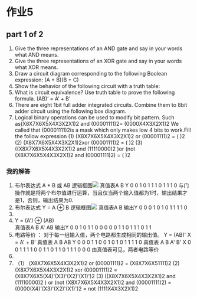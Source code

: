 # 作业5
## part 1 of 2
1. Give the three representations of an AND gate and say in your words what AND means.
2. Give the three representations of an XOR gate and say in your words what XOR means.
3. Draw a circuit diagram corresponding to the following Boolean expression: (A + B)(B + C)
4. Show the behavior of the following circuit with a truth table:
5. What is circuit equivalence? Use truth table to prove the following formula. (AB)’ = A’ + B'
6. There are eight 1bit full adder integrated circuits. Combine them to 8bit adder circuit using the following box diagram.
7. Logical binary operations can be used to modify bit pattern. Such as(X8X7X6X5X4X3X2X1)2 and (00001111)2= (0000X4X3X2X1)2
We called that (00001111)2is a mask which only makes low 4 bits to work.Fill the follow expression
(1) (X8X7X6X5X4X3X2X1)2 or (00001111)2 = ( )2
(2) (X8X7X6X5X4X3X2X1)2xor (00001111)2 = ( )2
(3) ((X8X7X6X5X4X3X2X1)2 and (11110000)2 )or (not (X8X7X6X5X4X3X2X1)2 and (00001111)2) = ( )2
### 我的解答
1. 布尔表达式 A * B 或 AB
   逻辑框图![](http://img3.imgtn.bdimg.com/it/u=1582106267,1316385508&fm=26&gp=0.jpg)
   真值表A	B	Y
        0	0	1
        0	1	1
        1	0	1
        1	1	0
   与门操作就是将两个布尔值进行运算，当且仅当两个输入值都为1时，输出结果才是1，否则，输出结果为0.
2. 布尔表达式 Y = A ⊕ B
   逻辑框图![](https://timgsa.baidu.com/timg?image&quality=80&size=b9999_10000&sec=1539874008305&di=972f5168bc4c8c1a363b5b2788e458c1&imgtype=0&src=http%3A%2F%2Fimage.sciencenet.cn%2Fhome%2F201408%2F01%2F063811lpiqzecri5ebcnpr.jpg)
   真值表A	B	输出Y
        0	0 0
        1 0 1
        0 1 1
        1 1 0
3.
4. Y  =  (A') ⊕ (AB)    
   真值表A B A' AB 输出Y
        0 0 1  0  1
        1 0 0  0  0
        0 1 1  0  1 
        1 1 0  1  1
5. 电路等价 ： 对于每一组输入值，两个电路都生成相同的输出值。
   Y = (AB)'
   X = A' + B'
   真值表 A B AB Y
         0 0 0  1
         1 0 0  1
         0 1 0  1
         1 1 1  0
   真值表 A B A' B' X
         0 0 1  1  1
         1 0 0  1  1
         0 1 1  0  1
         1 1 0  0  0
   由真值表可见，两者电路等价
6. 
7. （1） (X8X7X6X5X4X3X2X1)2 or (00001111)2 = (X8X7X6X51111)2
    (2) (X8X7X6X5X4X3X2X1)2 xor (00001111)2 = (X8X7X6X5(X4)'(X3)'(X2)'(X1)')2
    (3) ((X8X7X6X5X4X3X2X1)2 and (11110000)2 ) or (not (X8X7X6X5X4X3X2X1)2 and (00001111)2) = (0000(X4)'(X3)'(X2)'(X1)')2
                                                                                            = not (1111X4X3X2X1)2   
